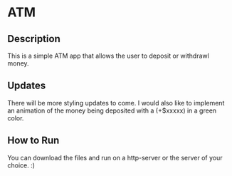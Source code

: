 # ATM

## Description
This is a simple ATM app that allows the user to deposit or withdrawl money.

## Updates
There will be more styling updates to come. I would also like to implement an animation of the money being deposited with a (+$xxxxx) in a green color.

## How to Run
You can download the files and run on a http-server or the server of your choice. :)
